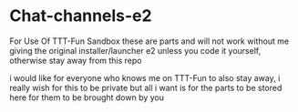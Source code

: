 # Chat-channels-e2
For Use Of TTT-Fun Sandbox these are parts and will not work without me giving the original installer/launcher e2 unless you code it yourself, otherwise stay away from this repo

i would like for everyone who knows me on TTT-Fun to also stay away, i really wish for this to be private but all i want is for the parts to be stored here for them to be brought down by you
